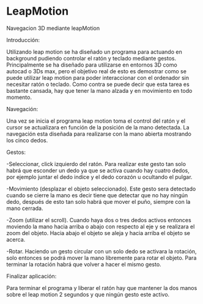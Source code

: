 LeapMotion
==========

Navegacion 3D mediante leapMotion


Introducción:

Utilizando leap motion se ha diseñado un programa para actuando en background pudiendo controlar el ratón y teclado mediante gestos. Principalmente se ha diseñado para utilizarse en entornos 3D como autocad o 3Ds max, pero el objetivo real de esto es demostrar como se puede utilizar leap motion para poder interaccionar con el ordenador sin necesitar ratón o teclado. Como contra se puede decir que esta tarea es bastante cansada, hay que tener la mano alzada y en movimiento en todo momento.

Navegación:

Una vez se inicia el programa leap motion toma el control del ratón y el cursor se actualizara en función de la posición de la mano detectada. La navegación esta diseñada para realizarse con la mano abierta mostrando los cinco dedos.

Gestos:

-Seleccionar, click izquierdo del ratón. Para realizar este gesto tan solo habrá que esconder un dedo ya que se activa cuando hay cuatro dedos, por ejemplo juntar el dedo indice y el dedo corazón u ocultando el pulgar.

-Movimiento (desplazar el objeto seleccionado). Este gesto sera detectado cuando se cierre la mano es decir tiene que detectar que no hay ningún dedo, después de esto tan solo habrá que mover el puño, siempre con la mano cerrada.

-Zoom (utilizar el scroll). Cuando haya dos o tres dedos activos entonces moviendo la mano hacia arriba o abajo con respecto al eje y se realizara el zoom del objeto. Hacia abajo el objeto se aleja y hacia arriba el objeto se acerca.

-Rotar. Haciendo un gesto circular con un solo dedo se activara la rotación, solo entonces se podrá mover la mano libremente para rotar el objeto. Para terminar la rotación habrá que volver a hacer el mismo gesto.


Finalizar aplicación:

Para terminar el programa y liberar el ratón hay que mantener la dos manos sobre el leap motion 2 segundos y que ningún gesto este activo. 
